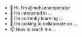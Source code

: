 - 👋 Hi, I’m @mohsenemperator
- 👀 I’m interested in ...
- 🌱 I’m currently learning ...
- 💞️ I’m looking to collaborate on ...
- 📫 How to reach me ...

<!---
mohsenemperator/mohsenemperator is a ✨ special ✨ repository because its `README.md` (this file) appears on your GitHub profile.
You can click the Preview link to take a look at your changes.
--->
